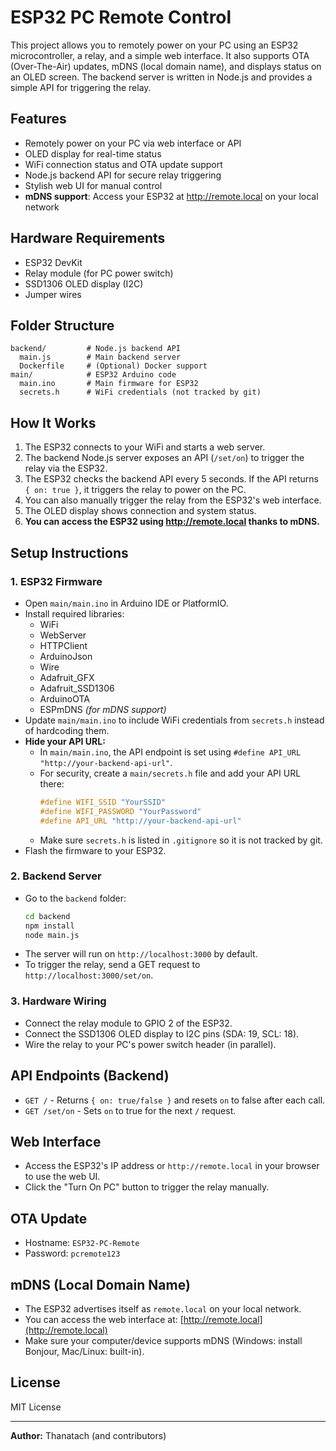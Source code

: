 # ESP32 PC Remote Control

This project allows you to remotely power on your PC using an ESP32 microcontroller, a relay, and a simple web interface. It also supports OTA (Over-The-Air) updates, mDNS (local domain name), and displays status on an OLED screen. The backend server is written in Node.js and provides a simple API for triggering the relay.

## Features
- Remotely power on your PC via web interface or API
- OLED display for real-time status
- WiFi connection status and OTA update support
- Node.js backend API for secure relay triggering
- Stylish web UI for manual control
- **mDNS support**: Access your ESP32 at http://remote.local on your local network

## Hardware Requirements
- ESP32 DevKit
- Relay module (for PC power switch)
- SSD1306 OLED display (I2C)
- Jumper wires

## Folder Structure
```
backend/         # Node.js backend API
  main.js        # Main backend server
  Dockerfile     # (Optional) Docker support
main/            # ESP32 Arduino code
  main.ino       # Main firmware for ESP32
  secrets.h      # WiFi credentials (not tracked by git)
```

## How It Works
1. The ESP32 connects to your WiFi and starts a web server.
2. The backend Node.js server exposes an API (`/set/on`) to trigger the relay via the ESP32.
3. The ESP32 checks the backend API every 5 seconds. If the API returns `{ on: true }`, it triggers the relay to power on the PC.
4. You can also manually trigger the relay from the ESP32's web interface.
5. The OLED display shows connection and system status.
6. **You can access the ESP32 using http://remote.local thanks to mDNS.**

## Setup Instructions

### 1. ESP32 Firmware
- Open `main/main.ino` in Arduino IDE or PlatformIO.
- Install required libraries:
  - WiFi
  - WebServer
  - HTTPClient
  - ArduinoJson
  - Wire
  - Adafruit_GFX
  - Adafruit_SSD1306
  - ArduinoOTA
  - ESPmDNS *(for mDNS support)*
- Update `main/main.ino` to include WiFi credentials from `secrets.h` instead of hardcoding them.
- **Hide your API URL:**
  - In `main/main.ino`, the API endpoint is set using `#define API_URL "http://your-backend-api-url"`.
  - For security, create a `main/secrets.h` file and add your API URL there:
    ```cpp
    #define WIFI_SSID "YourSSID"
    #define WIFI_PASSWORD "YourPassword"
    #define API_URL "http://your-backend-api-url"
    ```
  - Make sure `secrets.h` is listed in `.gitignore` so it is not tracked by git.
- Flash the firmware to your ESP32.

### 2. Backend Server
- Go to the `backend` folder:
  ```sh
  cd backend
  npm install
  node main.js
  ```
- The server will run on `http://localhost:3000` by default.
- To trigger the relay, send a GET request to `http://localhost:3000/set/on`.

### 3. Hardware Wiring
- Connect the relay module to GPIO 2 of the ESP32.
- Connect the SSD1306 OLED display to I2C pins (SDA: 19, SCL: 18).
- Wire the relay to your PC's power switch header (in parallel).

## API Endpoints (Backend)
- `GET /`         - Returns `{ on: true/false }` and resets `on` to false after each call.
- `GET /set/on`   - Sets `on` to true for the next `/` request.

## Web Interface
- Access the ESP32's IP address or `http://remote.local` in your browser to use the web UI.
- Click the "Turn On PC" button to trigger the relay manually.

## OTA Update
- Hostname: `ESP32-PC-Remote`
- Password: `pcremote123`

## mDNS (Local Domain Name)
- The ESP32 advertises itself as `remote.local` on your local network.
- You can access the web interface at: [http://remote.local](http://remote.local)
- Make sure your computer/device supports mDNS (Windows: install Bonjour, Mac/Linux: built-in).

## License
MIT License

---

**Author:** Thanatach (and contributors)
